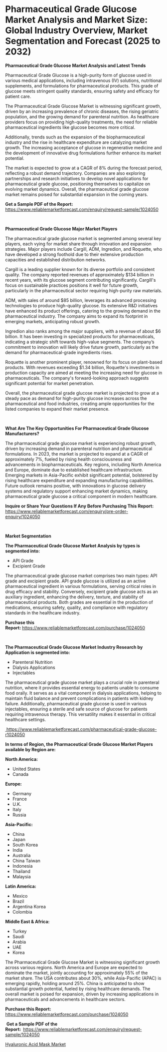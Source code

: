 <p><h1>Pharmaceutical Grade Glucose Market Analysis and Market Size: Global Industry Overview, Market Segmentation and Forecast (2025 to 2032)</h1></p><p><strong>Pharmaceutical Grade Glucose Market Analysis and Latest Trends</strong></p>
<p><p>Pharmaceutical Grade Glucose is a high-purity form of glucose used in various medical applications, including intravenous (IV) solutions, nutritional supplements, and formulations for pharmaceutical products. This grade of glucose meets stringent quality standards, ensuring safety and efficacy for patient care.</p><p>The Pharmaceutical Grade Glucose Market is witnessing significant growth, driven by an increasing prevalence of chronic diseases, the rising geriatric population, and the growing demand for parenteral nutrition. As healthcare providers focus on providing high-quality treatments, the need for reliable pharmaceutical ingredients like glucose becomes more critical. </p><p>Additionally, trends such as the expansion of the biopharmaceutical industry and the rise in healthcare expenditure are catalyzing market growth. The increasing acceptance of glucose in regenerative medicine and the development of innovative drug formulations further enhance its market potential.</p><p>The market is expected to grow at a CAGR of 8% during the forecast period, reflecting a robust demand trajectory. Companies are also exploring partnerships and research initiatives to develop novel applications for pharmaceutical grade glucose, positioning themselves to capitalize on evolving market dynamics. Overall, the pharmaceutical grade glucose market remains poised for substantial expansion in the coming years.</p></p>
<p><strong>Get a Sample PDF of the Report:&nbsp;</strong> <a href="https://www.reliablemarketforecast.com/enquiry/request-sample/1024050?utm_campaign=3197&utm_medium=2&utm_source=Github&utm_content=ia&utm_term=07032025&utm_id=pharmaceutical-grade-glucose">https://www.reliablemarketforecast.com/enquiry/request-sample/1024050</a></p>
<p>&nbsp;</p>
<p><strong>Pharmaceutical Grade Glucose Major Market Players</strong></p>
<p><p>The pharmaceutical grade glucose market is segmented among several key players, each vying for market share through innovation and expansion strategies. Major players include Cargill, ADM, Ingredion, and Roquette, who have developed a strong foothold due to their extensive production capacities and established distribution networks.</p><p>Cargill is a leading supplier known for its diverse portfolio and consistent quality. The company reported revenues of approximately $134 billion in recent years, with its glucose segment contributing significantly. Cargill's focus on sustainable practices positions it well for future growth, particularly in the pharmaceutical sector requiring high-purity raw materials.</p><p>ADM, with sales of around $85 billion, leverages its advanced processing technologies to produce high-quality glucose. Its extensive R&D initiatives have enhanced its product offerings, catering to the growing demand in the pharmaceutical industry. The company aims to expand its footprint in emerging markets, anticipating robust growth.</p><p>Ingredion also ranks among the major suppliers, with a revenue of about $6 billion. It has been investing in specialized products for pharmaceuticals, indicating a strategic shift towards high-value segments. The company’s commitment to innovation will likely drive future growth, particularly as the demand for pharmaceutical-grade ingredients rises.</p><p>Roquette is another prominent player, renowned for its focus on plant-based products. With revenues exceeding $1.34 billion, Roquette's investments in production capacity are aimed at meeting the increasing need for glucose in pharmaceuticals. The company's forward-looking approach suggests significant potential for market penetration.</p><p>Overall, the pharmaceutical grade glucose market is projected to grow at a steady pace as demand for high-purity glucose increases across the pharmaceutical and food industries, creating ample opportunities for the listed companies to expand their market presence.</p></p>
<p>&nbsp;</p>
<p><strong>What Are The Key Opportunities For Pharmaceutical Grade Glucose Manufacturers?</strong></p>
<p><p>The pharmaceutical grade glucose market is experiencing robust growth, driven by increasing demand in parenteral nutrition and pharmaceutical formulations. In 2023, the market is projected to expand at a CAGR of approximately 7%, fueled by rising health consciousness and advancements in biopharmaceuticals. Key regions, including North America and Europe, dominate due to established healthcare infrastructure. Emerging markets in Asia-Pacific exhibit significant potential, bolstered by rising healthcare expenditure and expanding manufacturing capabilities. Future outlook remains positive, with innovations in glucose delivery systems and regulatory support enhancing market dynamics, making pharmaceutical grade glucose a critical component in modern healthcare.</p></p>
<p><strong>Inquire or Share Your Questions If Any Before Purchasing This Report:</strong> <a href="https://www.reliablemarketforecast.com/enquiry/pre-order-enquiry/1024050?utm_campaign=3197&utm_medium=2&utm_source=Github&utm_content=ia&utm_term=07032025&utm_id=pharmaceutical-grade-glucose">https://www.reliablemarketforecast.com/enquiry/pre-order-enquiry/1024050</a></p>
<p>&nbsp;</p>
<p><strong>Market Segmentation</strong></p>
<p><strong>The Pharmaceutical Grade Glucose Market Analysis by types is segmented into:</strong></p>
<p><ul><li>API Grade</li><li>Excipient Grade</li></ul></p>
<p><p>The pharmaceutical grade glucose market comprises two main types: API grade and excipient grade. API grade glucose is utilized as an active pharmaceutical ingredient in various formulations, serving critical roles in drug efficacy and stability. Conversely, excipient grade glucose acts as an auxiliary ingredient, enhancing the delivery, texture, and stability of pharmaceutical products. Both grades are essential in the production of medications, ensuring safety, quality, and compliance with regulatory standards in the healthcare industry.</p></p>
<p><strong>Purchase this Report:&nbsp;</strong><a href="https://www.reliablemarketforecast.com/purchase/1024050?utm_campaign=3197&utm_medium=2&utm_source=Github&utm_content=ia&utm_term=07032025&utm_id=pharmaceutical-grade-glucose">https://www.reliablemarketforecast.com/purchase/1024050</a></p>
<p>&nbsp;</p>
<p><strong>The Pharmaceutical Grade Glucose Market Industry Research by Application is segmented into:</strong></p>
<p><ul><li>Parenteral Nutrition</li><li>Dialysis Applications</li><li>Injectables</li></ul></p>
<p><p>The pharmaceutical grade glucose market plays a crucial role in parenteral nutrition, where it provides essential energy to patients unable to consume food orally. It serves as a vital component in dialysis applications, helping to maintain fluid balance and prevent complications in patients with kidney failure. Additionally, pharmaceutical grade glucose is used in various injectables, ensuring a sterile and safe source of glucose for patients requiring intravenous therapy. This versatility makes it essential in critical healthcare settings.</p></p>
<p><a href="https://www.reliablemarketforecast.com/pharmaceutical-grade-glucose-r1024050?utm_campaign=3197&utm_medium=2&utm_source=Github&utm_content=ia&utm_term=07032025&utm_id=pharmaceutical-grade-glucose">&nbsp;https://www.reliablemarketforecast.com/pharmaceutical-grade-glucose-r1024050</a></p>
<p><strong>In terms of Region, the Pharmaceutical Grade Glucose Market Players available by Region are:</strong></p>
<p>
    <p> <strong> North America: </strong>
        <ul>
            <li>United States</li>
            <li>Canada</li>
        </ul>
        </p> 
    <p> <strong> Europe: </strong>
        <ul>
            <li>Germany</li>
            <li>France</li>
            <li>U.K.</li>
            <li>Italy</li>
            <li>Russia</li>
        </ul>
        </p> 
    <p> <strong> Asia-Pacific: </strong>
        <ul>
            <li>China</li>
            <li>Japan</li>
            <li>South Korea</li>
            <li>India</li>
            <li>Australia</li>
            <li>China Taiwan</li>
            <li>Indonesia</li>
            <li>Thailand</li>
            <li>Malaysia</li>
        </ul>
        </p> 
    <p> <strong> Latin America: </strong>
        <ul>
            <li>Mexico</li>
            <li>Brazil</li>
            <li>Argentina Korea</li>
            <li>Colombia</li>
        </ul>
        </p> 
    <p> <strong> Middle East & Africa: </strong>
        <ul>
            <li>Turkey</li>
            <li>Saudi</li>
            <li>Arabia</li>
            <li>UAE</li>
            <li>Korea</li>
        </ul>
    </p>
    </p>
<p><p>The Pharmaceutical Grade Glucose Market is witnessing significant growth across various regions. North America and Europe are expected to dominate the market, jointly accounting for approximately 55% of the market share. The USA contributes about 30%, while Asia-Pacific (APAC) is emerging rapidly, holding around 25%. China is anticipated to show substantial growth potential, fueled by rising healthcare demands. The overall market is poised for expansion, driven by increasing applications in pharmaceuticals and advancements in healthcare sectors.</p></p>
<p><strong>Purchase this Report: </strong><a href="https://www.reliablemarketforecast.com/purchase/1024050?utm_campaign=3197&utm_medium=2&utm_source=Github&utm_content=ia&utm_term=07032025&utm_id=pharmaceutical-grade-glucose">https://www.reliablemarketforecast.com/purchase/1024050</a></p>
<p>&nbsp;<strong>Get a Sample PDF of the Report:&nbsp;&nbsp;</strong><a href="https://www.reliablemarketforecast.com/enquiry/request-sample/1024050?utm_campaign=3197&utm_medium=2&utm_source=Github&utm_content=ia&utm_term=07032025&utm_id=pharmaceutical-grade-glucose">https://www.reliablemarketforecast.com/enquiry/request-sample/1024050</a></p>
<p><strong></strong></p>
<p><p><a href="https://github.com/shadnfamoza/Market-Research-Report-List-1/blob/main/hyaluronic-acid-mask-market.md?utm_campaign=3197&utm_medium=2&utm_source=Github&utm_content=ia&utm_term=07032025&utm_id=pharmaceutical-grade-glucose">Hyaluronic Acid Mask Market</a></p></p>